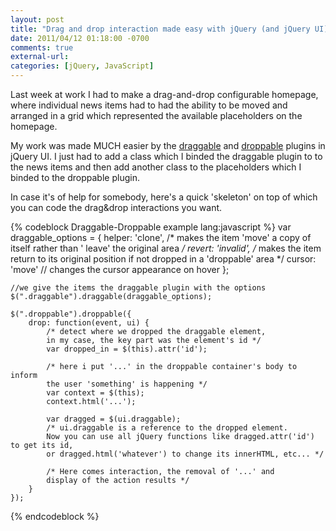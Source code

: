 ```yaml
---
layout: post
title: "Drag and drop interaction made easy with jQuery (and jQuery UI)"
date: 2011/04/12 01:18:00 -0700
comments: true
external-url:
categories: [jQuery, JavaScript]
---
```



Last week at work I had to make a drag-and-drop configurable homepage, where 
individual news items had to had the ability to be moved and arranged in a 
grid which represented the available placeholders on the homepage.

My work was made MUCH easier by the [draggable][1] and [droppable][2] plugins 
in jQuery UI. I just had to add a class which I binded the draggable plugin 
to to the news items and then add another class to the placeholders which I 
binded to the droppable plugin.

In case it's of help for somebody, here's a quick 'skeleton' on top of which 
you can code the drag&drop interactions you want.

{% codeblock Draggable-Droppable example lang:javascript %} 
	var draggable_options = { 
			helper: 'clone', 	/* makes the item 'move' a copy of itself rather than 
							'	leave' the original area */ 
			revert: 'invalid', 	/* makes the item return to its original position 
								if not dropped in a 'droppable' area */ 
			cursor: 'move' 		// changes the cursor appearance on hover 
	}; 

	//we give the items the draggable plugin with the options 
	$(".draggable").draggable(draggable_options); 

	$(".droppable").droppable({
		drop: function(event, ui) { 
			/* detect where we dropped the draggable element, 
			in my case, the key part was the element's id */ 
			var dropped_in = $(this).attr('id'); 
			
			/* here i put '...' in the droppable container's body to inform 
			the user 'something' is happening */ 
			var context = $(this); 
			context.html('...'); 
			
			var dragged = $(ui.draggable); 
			/* ui.draggable is a reference to the dropped element. 
			Now you can use all jQuery functions like dragged.attr('id') to get its id, 
			or dragged.html('whatever') to change its innerHTML, etc... */ 

			/* Here comes interaction, the removal of '...' and 
			display of the action results */ 
		} 
	});
{% endcodeblock %}


[1]: http://jqueryui.com/demos/draggable/
[2]: http://jqueryui.com/demos/droppable/